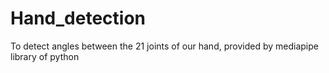 # Hand_detection
To detect angles between the 21 joints  of our hand, provided by mediapipe library of python
